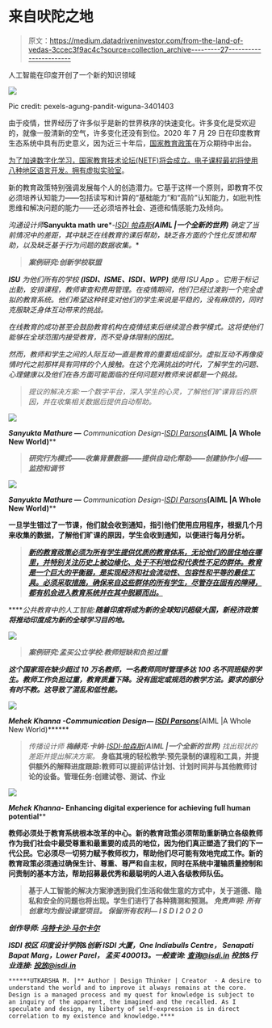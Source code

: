 # 来自吠陀之地

> 原文：<https://medium.datadriveninvestor.com/from-the-land-of-vedas-3ccec3f9ac4c?source=collection_archive---------27----------------------->

人工智能在印度开创了一个新的知识领域

![](img/78885df5e09003ab6fa946afab385207.png)

Pic credit: pexels-agung-pandit-wiguna-3401403

由于疫情，世界经历了许多似乎是新的世界秩序的快速变化。许多变化是受欢迎的，就像一股清新的空气，许多变化还没有到位。2020 年 7 月 29 日在印度教育生态系统中具有历史意义，因为近三十年后，[国家教育政策](https://indianexpress.com/article/education/new-education-policy-2020-live-updates-cabinet-approves-nep-ramesh-pokhriyal-prakash-javadekar-6529139/)在万众期待中出台。

[为了加速数字化学习，国家教育技术论坛(NETF)将会成立。电子课程最初将使用八种地区语言开发。拥有虚拟实验室](https://indianexpress.com/article/education/new-education-policy-2020-live-updates-cabinet-approves-nep-ramesh-pokhriyal-prakash-javadekar-6529139/)。

新的教育政策特别强调发展每个人的创造潜力。它基于这样一个原则，即教育不仅必须培养认知能力——包括读写和计算的“基础能力”和“高阶”认知能力，如批判性思维和解决问题的能力——还必须培养社会、道德和情感能力及倾向。

*沟通设计师***Sanyukta math ure***-*[*ISDI 帕森斯*](https://www.isdi.in/communication-design/)****(AIML |一个全新的世界)*** *确定了当前情况中的差距，其中缺乏在线教育的课后帮助，缺乏各方面的个性化反馈和帮助，以及缺乏基于行为问题的数据收集。**

> ***案例研究:创新学校联盟***

***ISU** 为他们所有的学校 **(ISDI、ISME、ISDI、WPP)** 使用 *ISU App* 。它用于标记出勤，安排课程，教师审查和费用管理。在疫情期间，他们已经过渡到一个完全虚拟的教育系统。他们希望这种转变对他们的学生来说是平稳的，没有麻烦的，同时克服缺乏身体互动带来的挑战。*

*在线教育的成功甚至会鼓励教育机构在疫情结束后继续混合教学模式。这将使他们能够在全球范围内接受教育，而不受身体限制的困扰。*

*然而，教师和学生之间的人际互动一直是教育的重要组成部分。虚拟互动不再像疫情时代之前那样具有同样的个人接触。在这个充满挑战的时代，了解学生的问题、心理健康以及他们在各方面可能面临的任何问题对教师来说都是一个挑战。*

> *提议的解决方案:一个数字平台，深入学生的心灵，了解他们旷课背后的原因，并在收集相关数据后提供自动帮助。*

*![](img/04479121b43d5fe8a96226384f76ab18.png)*

***Sanyukta Mathure —** Communication Design*-*[*ISDI Parsons*](https://www.isdi.in/communication-design/)***(AIML |A Whole New World)****

> ***研究行为模式——收集背景数据——提供自动化帮助——创建协作小组——监控和调节***

*![](img/a02b5f2e7a18425a96e672bdf379d1e1.png)*

***Sanyukta Mathure —** Communication Design*-*[*ISDI Parsons*](https://www.isdi.in/communication-design/)***(AIML |A Whole New World)****

**一旦学生错过了一节课，他们就会收到通知，指引他们使用应用程序，根据几个月来收集的数据，了解他们旷课的原因，学生会收到通知，以便进行每月分析。**

> ***[新的教育政策必须为所有学生提供优质的教育体系，无论他们的居住地在哪里，并特别关注历史上被边缘化、处于不利地位和代表性不足的群体。教育是一个巨大的平衡器，是实现经济和社会流动性、包容性和平等的最佳工具。必须采取措施，确保来自这些群体的所有学生，尽管存在固有的障碍，都有机会进入教育系统并在其中脱颖而出。](https://ncert.nic.in/pdf/nep//NEP_2020.pdf)***

*****公共教育中的人工智能:**随着印度将成为新的全球知识超级大国，新经济政策将推动印度成为新的全球学习目的地。***

***![](img/9094939e37222714b474472878112463.png)***

> *****案例研究:孟买公立学校:教师短缺和负担过重*****

***这个国家现在缺少超过 10 万名教师，一名教师同时管理多达 100 名不同班级的学生。教师工作负担过重，教育质量下降。没有固定或规范的教学方法。要求的部分有时不教。这导致了混乱和低性能。***

***![](img/373dbced8a757aa57e0995c6f9a05d21.png)***

*****Mehek Khanna** *-*Communication Design*—* [*ISDI Parsons*](https://www.isdi.in/communication-design/)***(AIML |A Whole New World)******

> ****传播设计师* **梅赫克·卡纳***-*[*ISDI·帕森斯*](https://www.isdi.in/communication-design/)****(AIML |一个全新的世界)*** *找出现状的差距并提出解决方案。* **身临其境的轻松教学:**预先录制的课程和工具，并提供额外的解释**进度跟踪:**教师可以提前评估计划、计划时间并与其他教师讨论的设备。管理任务:创建试卷、测试、作业****

****![](img/2eae603861544267f64f537cf4b063c1.png)****

******Mehek Khanna***-* Enhancing digital experience for achieving full human potential****

****教师必须处于教育系统根本改革的中心。新的教育政策必须帮助重新确立各级教师作为我们社会中最受尊重和最重要的成员的地位，因为他们真正塑造了我们的下一代公民。它必须尽一切努力赋予教师权力，帮助他们尽可能有效地完成工作。新的教育政策必须通过确保生计、尊重、尊严和自主权，同时在系统中灌输质量控制和问责制的基本方法，帮助招募最优秀和最聪明的人进入各级教师队伍。****

> ****基于人工智能的解决方案渗透到我们生活和做生意的方式中，关于道德、隐私和安全的问题也将出现。学生们进行了各种猜测和预测。 ***免责声明:*** *所有创意均为假设课堂项目。* ***保留所有权利— I S D I 2 0 2 0*******

*****创作导师:* [***乌特卡沙·马尔卡尔***](https://www.linkedin.com/in/utkarsha20/)****

*******ISDI 校区*** *印度设计学院&创新
ISDI 大厦，One Indiabulls Centre，
Senapati Bapat Marg，Lower Parel，
孟买 400013。一般查询:* [*查询@isdi.in*](mailto:enquiries@isdi.in) *投放&行业连接:* [*投放@isdi.in*](mailto:placements@isdi.in)****

```
******UTKARSHA M. |** Author | Design Thinker | Creator  - A desire to understand the world and to improve it always remains at the core. Design is a managed process and my quest for knowledge is subject to an inquiry of the apparent, the imagined and the recalled. As I speculate and design, my liberty of self-expression is in direct correlation to my existence and knowledge.****
```